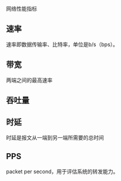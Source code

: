 网络性能指标



速率
---

速率即数据传输率、比特率，单位是b/s（bps）。


带宽
----

两端之间的最高速率


吞吐量
-----



时延
---

时延是报文从一端到另一端所需要的总时间


PPS
---

packet per second，用于评估系统的转发能力。 
